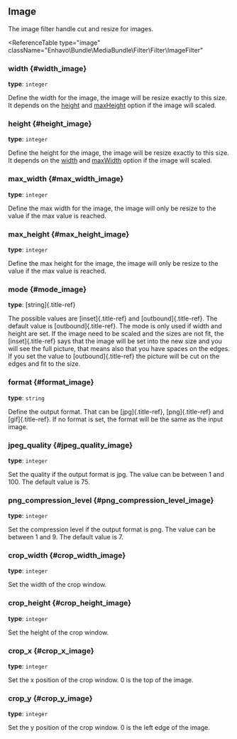 ## Image

The image filter handle cut and resize for images.

<ReferenceTable
type="image"
className="Enhavo\Bundle\MediaBundle\Filter\Filter\ImageFilter"
>
<template v-slot:options>
    <ReferenceOption name="width" type="image" />,
    <ReferenceOption name="height" type="image" />,
    <ReferenceOption name="max_width" type="image" />,
    <ReferenceOption name="max_height" type="image" />,
    <ReferenceOption name="format" type="image" />,
    <ReferenceOption name="jpeg_quality" type="image" />,
    <ReferenceOption name="png_compression_level" type="image" />,
    <ReferenceOption name="crop_width" type="image" />,
    <ReferenceOption name="crop_height" type="image" />,
    <ReferenceOption name="crop_x" type="image" />,
    <ReferenceOption name="crop_y" type="image" />
</template>
</ReferenceTable>


### width {#width_image}

**type**: `integer`

Define the width for the image, the image will be resize exactly to this
size. It depends on the [height](#height) and [maxHeight](#maxheight)
option if the image will scaled.

### height {#height_image}

**type**: `integer`

Define the height for the image, the image will be resize exactly to
this size. It depends on the [width](#width) and [maxWidth](#maxwidth)
option if the image will scaled.

### max_width {#max_width_image}

**type**: `integer`

Define the max width for the image, the image will only be resize to the
value if the max value is reached.

### max_height {#max_height_image}

**type**: `integer`

Define the max height for the image, the image will only be resize to
the value if the max value is reached.

### mode {#mode_image}

**type**: [string]{.title-ref}

The possible values are [inset]{.title-ref} and [outbound]{.title-ref}.
The default value is [outbound]{.title-ref}. The mode is only used if
width and height are set. If the image need to be scaled and the sizes
are not fit, the [inset]{.title-ref} says that the image will be set
into the new size and you will see the full picture, that means also
that you have spaces on the edges. If you set the value to
[outbound]{.title-ref} the picture will be cut on the edges and fit to
the size.

### format {#format_image}

**type**: `string`

Define the output format. That can be [jpg]{.title-ref},
[png]{.title-ref} and [gif]{.title-ref}. If no format is set, the format
will be the same as the input image.

### jpeg_quality {#jpeg_quality_image}

**type**: `integer`

Set the quality if the output format is jpg. The value can be between 1
and 100. The default value is 75.

### png_compression_level {#png_compression_level_image}

**type**: `integer`

Set the compression level if the output format is png. The value can be
between 1 and 9. The default value is 7.

### crop_width {#crop_width_image}

**type**: `integer`

Set the width of the crop window.

### crop_height {#crop_height_image}

**type**: `integer`

Set the height of the crop window.

### crop_x {#crop_x_image}

**type**: `integer`

Set the x position of the crop window. 0 is the top of the image.

### crop_y {#crop_y_image}

**type**: `integer`

Set the y position of the crop window. 0 is the left edge of the image.
